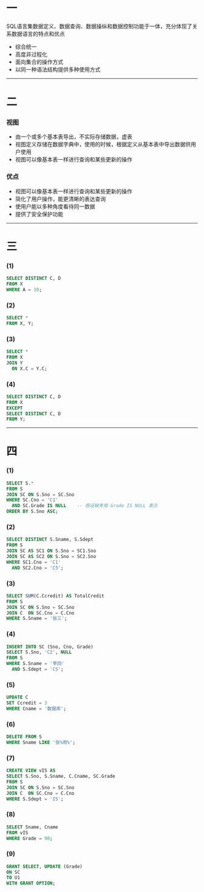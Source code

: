# 一
SQL语言集数据定义、数据查询、数据操纵和数据控制功能于一体，充分体现了关系数据语言的特点和优点
- 综合统一
- 高度非过程化
- 面向集合的操作方式
- 以同一种语法结构提供多种使用方式

---

# 二
### 视图
- 由一个或多个基本表导出，不实际存储数据，虚表
- 视图定义存储在数据字典中，使用的时候，根据定义从基本表中导出数据供用户使用
- 视图可以像基本表一样进行查询和某些更新的操作
### 优点
- 视图可以像基本表一样进行查询和某些更新的操作
- 简化了用户操作，能更清晰的表达查询
- 使用户能以多种角度看待同一数据 
- 提供了安全保护功能 

---

# 三
### (1)
```sql
SELECT DISTINCT C, D
FROM X
WHERE A = 10;
```
### (2)
```sql
SELECT *
FROM X, Y;
```
### (3)
```sql
SELECT *
FROM X
JOIN Y
  ON X.C = Y.C;
```
### (4)
```sql
SELECT DISTINCT C, D
FROM X
EXCEPT
SELECT DISTINCT C, D
FROM Y;
```

---

# 四
### (1)
```sql
SELECT S.*
FROM S
JOIN SC ON S.Sno = SC.Sno
WHERE SC.Cno = 'C1'
  AND SC.Grade IS NULL    -- 假设缺考用 Grade IS NULL 表示
ORDER BY S.Sno ASC;
```
### (2)
```sql
SELECT DISTINCT S.Sname, S.Sdept
FROM S
JOIN SC AS SC1 ON S.Sno = SC1.Sno
JOIN SC AS SC2 ON S.Sno = SC2.Sno
WHERE SC1.Cno = 'C1'
  AND SC2.Cno = 'C5';
```
### (3)
```sql
SELECT SUM(C.Ccredit) AS TotalCredit
FROM S
JOIN SC ON S.Sno = SC.Sno
JOIN C  ON SC.Cno = C.Cno
WHERE S.Sname = '张三';
```
### (4)
```sql
INSERT INTO SC (Sno, Cno, Grade)
SELECT S.Sno, 'C2', NULL
FROM S
WHERE S.Sname = '李四'
  AND S.Sdept = 'CS';
```
### (5)
```sql
UPDATE C
SET Ccredit = 3
WHERE Cname = '数据库';
```
### (6)
```sql
DELETE FROM S
WHERE Sname LIKE '张%雨%';
```
### (7)
```sql
CREATE VIEW vIS AS
SELECT S.Sno, S.Sname, C.Cname, SC.Grade
FROM S
JOIN SC ON S.Sno = SC.Sno
JOIN C  ON SC.Cno = C.Cno
WHERE S.Sdept = 'IS';
```
### (8)
```sql
SELECT Sname, Cname
FROM vIS
WHERE Grade = 90;
```
### (9)
```sql
GRANT SELECT, UPDATE (Grade)
ON SC
TO U1
WITH GRANT OPTION;
```